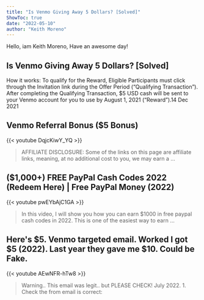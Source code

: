 ```yaml
---
title: "Is Venmo Giving Away 5 Dollars? [Solved]"
ShowToc: true 
date: "2022-05-10"
author: "Keith Moreno" 
---
```


Hello, iam Keith Moreno, Have an awesome day!
## Is Venmo Giving Away 5 Dollars? [Solved]
How it works: To qualify for the Reward, Eligible Participants must click through the Invitation link during the Offer Period (“Qualifying Transaction”). After completing the Qualifying Transaction, $5 USD cash will be sent to your Venmo account for you to use by August 1, 2021 (“Reward”).14 Dec 2021

## Venmo Referral Bonus ($5 Bonus)
{{< youtube DqjcKiwY_YQ >}}
>AFFILIATE DISCLOSURE: Some of the links on this page are affiliate links, meaning, at no additional cost to you, we may earn a ...

## ($1,000+) FREE PayPal Cash Codes 2022 (**Redeem Here**) | Free PayPal Money (2022)
{{< youtube pwEYbAjC1GA >}}
>In this video, I will show you how you can earn $1000 in free paypal cash codes in 2022. This is one of the easiest way to earn ...

## Here's $5. Venmo targeted email.  Worked I got $5 (2022). Last year they gave me $10. Could be Fake.
{{< youtube AEwNFR-hTw8 >}}
>Warning.. This email was legit.. but PLEASE CHECK! July 2022. 1. Check the from email is correct: 

